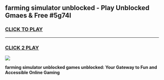 
## farming simulator unblocked - Play Unblocked Gmaes & Free #5g74l
<h3>
<a href="https://news.freeplayer.one?title=farming_simulator_unblocked&ref=03M">CLICK TO PLAY</a></h3>
<hr>

<h3>
<a href="https://news.freeplayer.one?title=farming_simulator_unblocked&ref=03M">CLICK 2 PLAY</a>
  
</h3>

<a href="https://news.freeplayer.one?title=farming_simulator_unblocked&ref=03M"><img src="https://clearcache.store/games.png"></a>


**farming simulator unblocked games unblocked: Your Gateway to Fun and Accessible Online Gaming**
